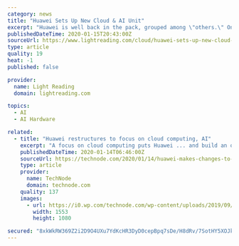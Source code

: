 ```yaml
---
category: news
title: "Huawei Sets Up New Cloud & AI Unit"
excerpt: "Huawei is well back in the pack, grouped among \"others.\" On the AI side, Huawei's business is quite diverse, stretching from underlying chip technology and architectures to network automation, autonomous driving and a range of internal projects, not to mention its controversial surveillance tech. (See Huawei Positions Itself for Age of Big ..."
publishedDateTime: 2020-01-15T20:43:00Z
sourceUrl: https://www.lightreading.com/cloud/huawei-sets-up-new-cloud-and-ai-unit-/d/d-id/756829
type: article
quality: 19
heat: -1
published: false

provider:
  name: Light Reading
  domain: lightreading.com

topics:
  - AI
  - AI Hardware

related:
  - title: "Huawei restructures to focus on cloud computing, AI"
    excerpt: "A focus on cloud computing puts Huawei ... and build an open ecosystem.” — Ken Hu, Huawei deputy chairman, in a company statement from September Details: Huawei appointed Hou Jinlong president for the cloud computing and AI business group, the company confirmed to TechNode on Tuesday. Finance news outlet Yicai first reported the news ..."
    publishedDateTime: 2020-01-14T06:46:00Z
    sourceUrl: https://technode.com/2020/01/14/huawei-makes-changes-to-organizational-structure-highlighting-cloud-computing-ai/
    type: article
    provider:
      name: TechNode
      domain: technode.com
    quality: 137
    images:
      - url: https://i0.wp.com/technode.com/wp-content/uploads/2019/09/Huawei-Ascend-910-processor.png?fit=1553%2C1080&#038;ssl=1
        width: 1553
        height: 1080

secured: "8xkWkRW369Z2i2D9O4UXu7YdKcHR3DyD0cepBpq7sDe/H8dRv/7SotHY5XOJkw1J4K0PNCLf5DcZS51kJtOk8K7p4vsUb/r8Yy/Rd1bIRwkdloN3Zq94JTdUsiVridxHlzs6B9P2VLyDpDz7BFnLn+Iq+RCiBQNLhwz18DT3t+e54th4AaUGx3fGQoiTU103V6ujC5Uy3vUK2aJSIGsS7a7bRwXQx3y66iiG2QXzpgjfqNrrCTVHCImYf++4+M6elNVImEALkdFOPhtx1s/89XT3KYAyhVP+at330LltGLw=;+1sIu7KbhMoe6v0hsmGf9g=="
---
```



